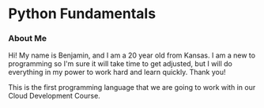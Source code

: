 # Python Fundamentals

### About Me

Hi!  My name is Benjamin, and I am a 20 year old from Kansas.  I am a new to programming so I'm sure it will take time to get adjusted, but I will do everything in my power to work hard and learn quickly.  Thank you!

This is the first programming language that we are going to work with in our Cloud Development Course.
